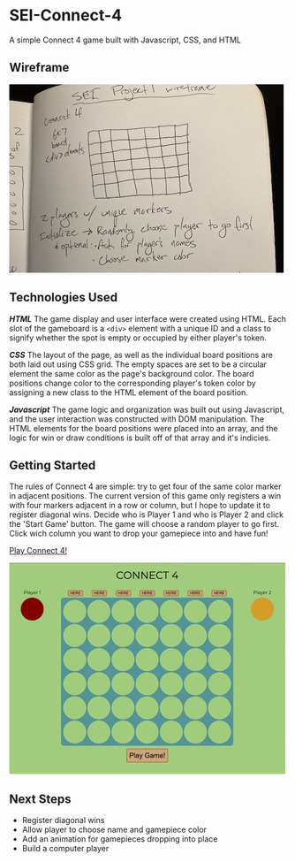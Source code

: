 # SEI-Connect-4

A simple Connect 4 game built with Javascript, CSS, and HTML

## Wireframe
![Initial wireframe sketch](/pictures/connect-4-wireframe.jpg)

## Technologies Used

**_HTML_** The game display and user interface were created using HTML. Each slot of the gameboard is a ```<div>``` element with a unique ID and a class to signify whether the spot is empty or occupied by either player's token.

**_CSS_** The layout of the page, as well as the individual board positions are both laid out using CSS grid. The empty spaces are set to be a circular element the same color as the page's background color. The board positions change color to the corresponding player's token color by assigning a new class to the HTML element of the board position.

**_Javascript_** The game logic and organization was built out using Javascript, and the user interaction was constructed with DOM manipulation. The HTML elements for the board positions were placed into an array, and the logic for win or draw conditions is built off of that array and it's indicies.

## Getting Started

The rules of Connect 4 are simple: try to get four of the same color marker in adjacent positions. The current version of this game only registers a win with four markers adjacent in a row or column, but I hope to update it to register diagonal wins. Decide who is Player 1 and who is Player 2 and click the 'Start Game' button. The game will choose a random player to go first. Click wich column you want to drop your gamepiece into and have fun!

[Play Connect 4!](https://sberger94.github.io/SEI-Connect-4/)

![Gameplay](/pictures/gameplay-screenshot.jpg)

## Next Steps

- Register diagonal wins
- Allow player to choose name and gamepiece color
- Add an animation for gamepieces dropping into place
- Build a computer player